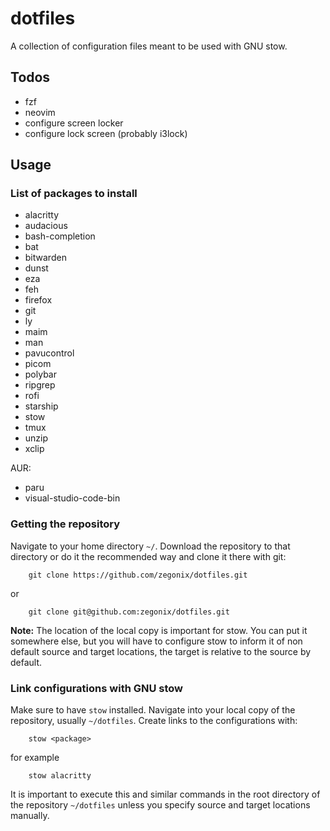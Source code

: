 # dotfiles

A collection of configuration files meant to be used with GNU stow.


## Todos

* fzf
* neovim
* configure screen locker
* configure lock screen (probably i3lock)


## Usage

### List of packages to install
* alacritty
* audacious
* bash-completion
* bat
* bitwarden
* dunst
* eza
* feh
* firefox
* git
* ly
* maim
* man
* pavucontrol
* picom
* polybar
* ripgrep
* rofi
* starship
* stow
* tmux
* unzip
* xclip

AUR:
* paru
* visual-studio-code-bin


### Getting the repository
Navigate to your home directory `~/`.
Download the repository to that directory or do it the recommended way and clone it there with git:
```
    git clone https://github.com/zegonix/dotfiles.git
```
or
```
    git clone git@github.com:zegonix/dotfiles.git
```

**Note:** The location of the local copy is important for stow. You can put it somewhere else, but you will have to configure stow to inform it of non default source and target locations, the target is relative to the source by default.


### Link configurations with GNU stow
Make sure to have `stow` installed.
Navigate into your local copy of the repository, usually `~/dotfiles`.
Create links to the configurations with:
```
    stow <package>
```
for example
```
    stow alacritty
```
It is important to execute this and similar commands in the root directory of the repository `~/dotfiles` unless you specify source and target locations manually.
